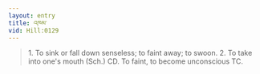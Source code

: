 ```yaml
---
layout: entry
title: འཁམ་
vid: Hill:0129
---
```

> 1\. To sink or fall down senseless; to faint away; to swoon\. 2\. To take into one's mouth (Sch\.) CD\. To faint, to become unconscious TC\.


